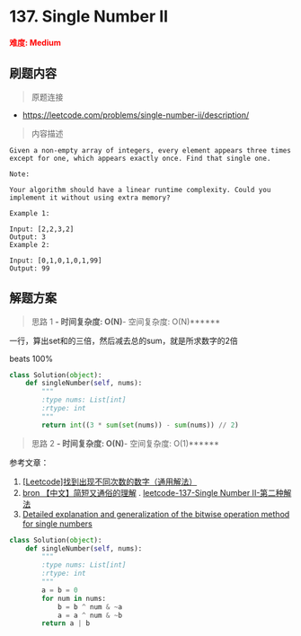 # 137. Single Number II

**<font color=red>难度: Medium</font>**

## 刷题内容

> 原题连接

* https://leetcode.com/problems/single-number-ii/description/

> 内容描述

```
Given a non-empty array of integers, every element appears three times except for one, which appears exactly once. Find that single one.

Note:

Your algorithm should have a linear runtime complexity. Could you implement it without using extra memory?

Example 1:

Input: [2,2,3,2]
Output: 3
Example 2:

Input: [0,1,0,1,0,1,99]
Output: 99
```

## 解题方案

> 思路 1
******- 时间复杂度: O(N)******- 空间复杂度: O(N)******


一行，算出set和的三倍，然后减去总的sum，就是所求数字的2倍

beats 100%
```python
class Solution(object):
    def singleNumber(self, nums):
        """
        :type nums: List[int]
        :rtype: int
        """
        return int((3 * sum(set(nums)) - sum(nums)) // 2)
```






> 思路 2
******- 时间复杂度: O(N)******- 空间复杂度: O(1)******


参考文章：

1. [[Leetcode]找到出现不同次数的数字（通用解法）](https://www.cnblogs.com/bjwu/p/9323808.html)
2. [bron 【中文】简短又通俗的理解](https://leetcode.com/problems/single-number-ii/discuss/167343/topic)
. [leetcode-137-Single Number II-第二种解法](https://cloud.tencent.com/developer/article/1131945)
1. [Detailed explanation and generalization of the bitwise operation method for single numbers](https://leetcode.com/problems/single-number-ii/discuss/43295/Detailed-explanation-and-generalization-of-the-bitwise-operation-method-for-single-numbers)

```python
class Solution(object):
    def singleNumber(self, nums):
        """
        :type nums: List[int]
        :rtype: int
        """
        a = b = 0
        for num in nums:
            b = b ^ num & ~a
            a = a ^ num & ~b
        return a | b
```









